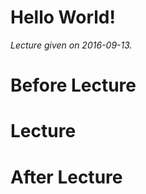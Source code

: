 Hello World!
============

*Lecture given on 2016-09-13.*

# Before Lecture

# Lecture

# After Lecture

